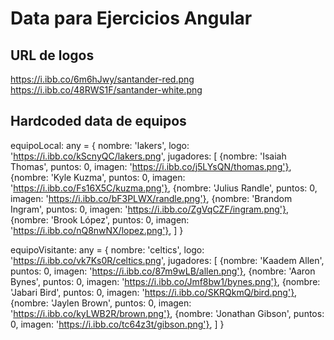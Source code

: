 # Data para Ejercicios Angular

## URL de logos

https://i.ibb.co/6m6hJwy/santander-red.png
https://i.ibb.co/48RWS1F/santander-white.png

## Hardcoded data de equipos


  equipoLocal: any = {
    nombre: 'lakers',
    logo: 'https://i.ibb.co/kScnyQC/lakers.png',
    jugadores: [
      {nombre: 'Isaiah Thomas', puntos: 0, imagen: 'https://i.ibb.co/j5LYsQN/thomas.png'},
      {nombre: 'Kyle Kuzma', puntos: 0, imagen: 'https://i.ibb.co/Fs16X5C/kuzma.png'},
      {nombre: 'Julius Randle', puntos: 0, imagen: 'https://i.ibb.co/bF3PLWX/randle.png'},
      {nombre: 'Brandom Ingram', puntos: 0, imagen: 'https://i.ibb.co/ZgVqCZF/ingram.png'},
      {nombre: 'Brook López', puntos: 0, imagen: 'https://i.ibb.co/nQ8nwNX/lopez.png'},
    ]
  }

  equipoVisitante: any = {
    nombre: 'celtics',
    logo: 'https://i.ibb.co/vk7Ks0R/celtics.png',
    jugadores: [
      {nombre: 'Kaadem Allen', puntos: 0, imagen: 'https://i.ibb.co/87m9wLB/allen.png'},
      {nombre: 'Aaron Bynes', puntos: 0, imagen: 'https://i.ibb.co/Jmf8bw1/bynes.png'},
      {nombre: 'Jabari Bird', puntos: 0, imagen: 'https://i.ibb.co/SKRQkmQ/bird.png'},
      {nombre: 'Jaylen Brown', puntos: 0, imagen: 'https://i.ibb.co/kyLWB2R/brown.png'},
      {nombre: 'Jonathan Gibson', puntos: 0, imagen: 'https://i.ibb.co/tc64z3t/gibson.png'},
    ]
  }